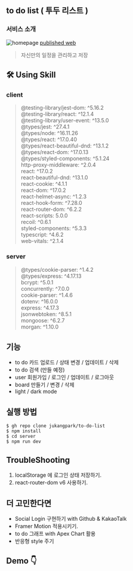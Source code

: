 ## to do list ( 투두 리스트 )

### 서비스 소개

<img src="https://user-images.githubusercontent.com/75718898/159210856-5633db78-6704-4240-9db9-bd801246cc3e.png" alt="homepage">
<a href="https://jukangpark-to-do-list.herokuapp.com/">published web</a>

> 자신만의 일정을 관리하고 저장

## 🛠 Using Skill

<p align='center'>

### client

> @testing-library/jest-dom: ^5.16.2  
> @testing-library/react: ^12.1.4  
> @testing-library/user-event: ^13.5.0  
> @types/jest: ^27.4.1  
> @types/node: ^16.11.26  
> @types/react: ^17.0.40  
> @types/react-beautiful-dnd: ^13.1.2  
> @types/react-dom: ^17.0.13  
> @types/styled-components: ^5.1.24  
> http-proxy-middleware: ^2.0.4  
> react: ^17.0.2  
> react-beautiful-dnd: ^13.1.0  
> react-cookie: ^4.1.1  
> react-dom: ^17.0.2  
> react-helmet-async: ^1.2.3  
> react-hook-form: ^7.28.0  
> react-router-dom: ^6.2.2  
> react-scripts: 5.0.0  
> recoil: ^0.6.1  
> styled-components: ^5.3.3  
> typescript: ^4.6.2  
> web-vitals: ^2.1.4

### server

> @types/cookie-parser: ^1.4.2  
> @types/express: ^4.17.13  
> bcrypt: ^5.0.1  
> concurrently: ^7.0.0  
> cookie-parser: ^1.4.6  
> dotenv: ^16.0.0  
> express: ^4.17.3  
> jsonwebtoken: ^8.5.1  
> mongoose: ^6.2.7  
> morgan: ^1.10.0

</p>

## 기능

- to do 카드 업로드 / 상태 변경 / 업데이트 / 삭제
- to do 검색 (만들 예정)
- user 회원가입 / 로그인 / 업데이트 / 로그아웃
- board 만들기 / 변경 / 삭제
- light / dark mode

## 실행 방법

```
$ gh repo clone jukangpark/to-do-list
$ npm install
$ cd server
$ npm run dev
```

## TroubleShooting

1. localStorage 에 로그인 상태 저장하기.
2. react-router-dom v6 사용하기.

## 더 고민한다면

- Social Login 구현하기 with Github & KakaoTalk
- Framer Motion 적용시키기.
- to do 그래프 with Apex Chart 활용
- 반응형 style 주기

## Demo 👇
